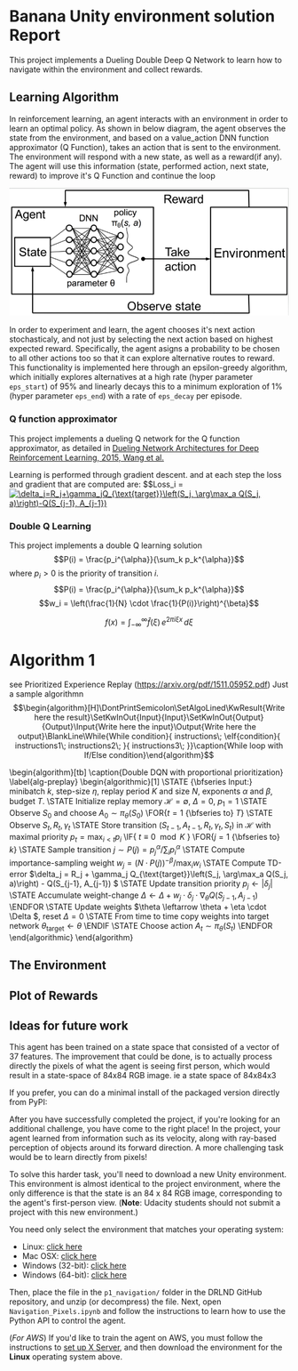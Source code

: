 <link rel="stylesheet" href="https://cdnjs.cloudflare.com/ajax/libs/KaTeX/0.5.1/katex.min.css">
<link rel="stylesheet" href="https://cdn.jsdelivr.net/github-markdown-css/2.2.1/github-markdown.css"/>

[//]: # (Image References)

[image1]:  (./images/agent_environment.png) "Reinforcement Learing"
# Banana Unity environment solution Report

This project implements a Dueling Double Deep Q Network to learn how to navigate within the environment and collect rewards.
## Learning Algorithm
In reinforcement learning, an agent interacts with an environment in order to learn an optimal policy. As shown in below diagram, the agent observes the state from the environment, and based on a value_action DNN function approximator (Q Function), takes an action that is sent to the environment. The environment will respond with a new state, as well as a reward(if any). The agent will use this information (state, performed action, next state, reward) to improve it's Q Function and continue the loop

![Agent Environment](./images/agent_environment.png)

In order to experiment and learn, the agent chooses it's next action stochasticaly, and not just by selecting the next action based on highest expected reward. Specifically, the agent asigns a probability to be chosen to all other actions too so that it can explore alternative routes to reward. This functionality is implemented here through an epsilon-greedy algorithm, which initially explores alternatives at a high rate (hyper parameter `eps_start`) of 95% and linearly decays this to a minimum exploration of 1% (hyper parameter `eps_end`) with a rate of `eps_decay` per episode.

### Q function approximator
This project implements a dueling Q network for the Q function approximator, as detailed in  [Dueling Network Architectures for Deep Reinforcement Learning, 2015, Wang et al.](https://arxiv.org/abs/1511.06581)


Learning is performed through gradient descent. and at each step the loss and gradient that are computed are:
$$Loss_i = 
<a href="https://www.codecogs.com/eqnedit.php?latex=\delta_j=R_j&plus;\gamma_jQ_{\text{target}}\left(S_j,&space;\arg\max_a&space;Q(S_j,&space;a)\right)-Q(S_{j-1},&space;A_{j-1})" target="_blank"><img src="https://latex.codecogs.com/gif.latex?\delta_j=R_j&plus;\gamma_jQ_{\text{target}}\left(S_j,&space;\arg\max_a&space;Q(S_j,&space;a)\right)-Q(S_{j-1},&space;A_{j-1})" title="\delta_j=R_j+\gamma_jQ_{\text{target}}\left(S_j, \arg\max_a Q(S_j, a)\right)-Q(S_{j-1}, A_{j-1})" /></a>

### Double Q Learning
This project implements a double Q learning solution
$$P(i) = \frac{p_i^{\alpha}}{\sum_k p_k^{\alpha}}$$
where $p_i > 0$ is the priority of transition $i$.
$$P(i) = \frac{p_i^{\alpha}}{\sum_k p_k^{\alpha}}$$
$$w_i = \left(\frac{1}{N} \cdot \frac{1}{P(i)}\right)^{\beta}$$
```math
f(x) = \int_{-\infty}^\infty
    \hat f(\xi)\,e^{2 \pi i \xi x}
    \,d\xi
```
# Algorithm 1
see Prioritized Experience Replay (https://arxiv.org/pdf/1511.05952.pdf)
Just a sample algorithmn
$$\begin{algorithm}[H]\DontPrintSemicolon\SetAlgoLined\KwResult{Write here the result}\SetKwInOut{Input}{Input}\SetKwInOut{Output}{Output}\Input{Write here the input}\Output{Write here the output}\BlankLine\While{While condition}{    instructions\;    \eIf{condition}{        instructions1\;        instructions2\;    }{
        instructions3\;    }}\caption{While loop with If/Else condition}\end{algorithm}$$

\begin{algorithm}[tb]
   \caption{Double DQN with proportional prioritization}
   \label{alg-preplay}
\begin{algorithmic}[1]
   \STATE {\bfseries Input:} minibatch $k$, step-size $\eta$, replay period $K$ and size $N$, exponents $\alpha$ and $\beta$, budget $T$.
   \STATE Initialize replay memory $\mathcal{H}=\emptyset$, $\Delta = 0$, $p_1=1$
   \STATE Observe $S_0$ and choose $A_0 \sim \pi_{\theta}(S_0)$
   \FOR{$t=1$ {\bfseries to} $T$}
   	  \STATE Observe $S_t, R_t, \gamma_t$
      \STATE Store transition $(S_{t-1}, A_{t-1}, R_t, \gamma_{t}, S_{t})$ in $\mathcal{H}$ with maximal priority $p_t = \max_{i<t} p_i$
      \IF{ $t \equiv 0 \mod K$ } 
	   	\FOR{$j=1$ {\bfseries to} $k$}
          \STATE Sample transition $j \sim P(j) = p_j^{\alpha} / \sum_i p_i^{\alpha}$
          \STATE Compute importance-sampling weight $w_j = \left(N\cdot P(j)\right)^{-\beta} / \max_i w_i$
          \STATE Compute TD-error $\delta_j =  R_j + \gamma_j Q_{\text{target}}\left(S_j, \arg\max_a Q(S_j, a)\right) - Q(S_{j-1}, A_{j-1}) $
          \STATE Update transition priority $p_j \leftarrow |\delta_j|$ 
          \STATE Accumulate weight-change $\Delta \leftarrow \Delta + w_j \cdot \delta_j \cdot \nabla_{\theta} Q(S_{j-1}, A_{j-1})$
        \ENDFOR
        \STATE Update weights $\theta \leftarrow \theta + \eta \cdot \Delta $, reset $\Delta = 0$
        \STATE From time to time copy weights into target network $\theta_{\text{target}} \leftarrow \theta$
      \ENDIF
      \STATE Choose action $A_t \sim \pi_{\theta}(S_t)$
   \ENDFOR
\end{algorithmic}
\end{algorithm}

## The Environment

## Plot of Rewards
## Ideas for future work
This agent has been trained on a state space that consisted of a vector of 37 features.
The improvement that could be done, is to actually process directly the pixels of what the agent is seeing first person, which would result in a state-space of 84x84 RGB image. ie a state space of 84x84x3


If you prefer, you can do a minimal install of the packaged version directly from PyPI:

After you have successfully completed the project, if you're looking for an additional challenge, you have come to the right place!  In the project, your agent learned from information such as its velocity, along with ray-based perception of objects around its forward direction.  A more challenging task would be to learn directly from pixels!

To solve this harder task, you'll need to download a new Unity environment.  This environment is almost identical to the project environment, where the only difference is that the state is an 84 x 84 RGB image, corresponding to the agent's first-person view.  (**Note**: Udacity students should not submit a project with this new environment.)

You need only select the environment that matches your operating system:
- Linux: [click here](https://s3-us-west-1.amazonaws.com/udacity-drlnd/P1/Banana/VisualBanana_Linux.zip)
- Mac OSX: [click here](https://s3-us-west-1.amazonaws.com/udacity-drlnd/P1/Banana/VisualBanana.app.zip)
- Windows (32-bit): [click here](https://s3-us-west-1.amazonaws.com/udacity-drlnd/P1/Banana/VisualBanana_Windows_x86.zip)
- Windows (64-bit): [click here](https://s3-us-west-1.amazonaws.com/udacity-drlnd/P1/Banana/VisualBanana_Windows_x86_64.zip)

Then, place the file in the `p1_navigation/` folder in the DRLND GitHub repository, and unzip (or decompress) the file.  Next, open `Navigation_Pixels.ipynb` and follow the instructions to learn how to use the Python API to control the agent.

(_For AWS_) If you'd like to train the agent on AWS, you must follow the instructions to [set up X Server](https://github.com/Unity-Technologies/ml-agents/blob/master/docs/Training-on-Amazon-Web-Service.md), and then download the environment for the **Linux** operating system above.


